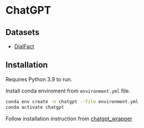 # ChatGPT

## Datasets
- [DialFact](https://aclanthology.org/2022.acl-long.263/)

## Installation

Requires Python 3.9 to run.

Install conda enviroment from `environment.yml` file.

```sh
conda env create -n chatgpt --file environment.yml
conda activate chatgpt
```

Follow installation instruction from [chatgpt_wrapper](https://github.com/mmabrouk/chatgpt-wrapper)
